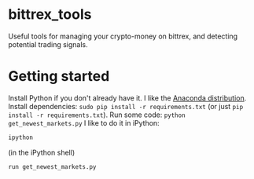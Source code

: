 # bittrex_tools
Useful tools for managing your crypto-money on bittrex, and detecting potential trading signals.

# Getting started
Install Python if you don't already have it.  I like the [Anaconda distribution](https://www.continuum.io/downloads).
Install dependencies: `sudo pip install -r requirements.txt` (or just `pip install -r requirements.txt`).
Run some code: `python get_newest_markets.py`
I like to do it in iPython:
```bash
ipython
```

(in the iPython shell)
```
run get_newest_markets.py
```

